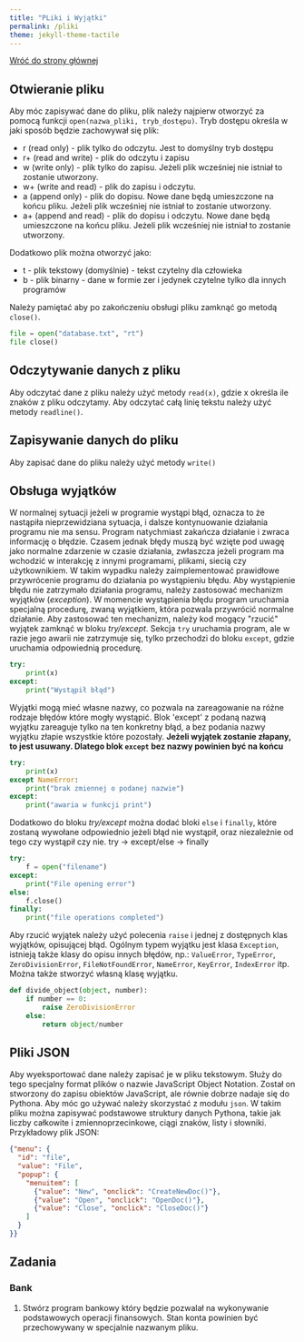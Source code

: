 ```yaml
---
title: "PLiki i Wyjątki"
permalink: /pliki
theme: jekyll-theme-tactile
---
```


[Wróć do strony głównej](index.md)

## Otwieranie pliku
Aby móc zapisywać dane do pliku, plik należy najpierw otworzyć za pomocą funkcji `open(nazwa_pliki, tryb_dostępu)`. Tryb dostępu określa w jaki sposób będzie zachowywał się plik:

- r (read only) - plik tylko do odczytu. Jest to domyślny tryb dostępu
- r+ (read and write) - plik do odczytu i zapisu
- w (write only) - plik tylko do zapisu. Jeżeli plik wcześniej nie istniał to zostanie utworzony.
- w+ (write and read) - plik do zapisu i odczytu. 
- a (append only) - plik do dopisu. Nowe dane będą umieszczone na końcu pliku. Jeżeli plik wcześniej nie istniał to zostanie utworzony.
- a+ (append and read) - plik do dopisu i odczytu. Nowe dane będą umieszczone na końcu pliku. Jeżeli plik wcześniej nie istniał to zostanie utworzony.

Dodatkowo plik można otworzyć jako:
* t - plik tekstowy (domyślnie) - tekst czytelny dla człowieka
* b - plik binarny - dane w formie zer i jedynek czytelne tylko dla innych programów


Należy pamiętać aby po zakończeniu obsługi pliku zamknąć go metodą `close()`.

```python
file = open("database.txt", "rt")
file close()
```

## Odczytywanie danych z pliku
Aby odczytać dane z pliku należy użyć metody `read(x)`, gdzie x określa ile znaków z pliku odczytamy. Aby odczytać całą linię tekstu należy użyć metody `readline()`.
## Zapisywanie danych do pliku
Aby zapisać dane do pliku należy użyć metody `write()`

## Obsługa wyjątków
W normalnej sytuacji jeżeli w programie wystąpi błąd, oznacza to że nastąpiła nieprzewidziana sytuacja, i dalsze kontynuowanie działania programu nie ma sensu. Program natychmiast zakańcza działanie i zwraca informację o błędzie. Czasem jednak błędy muszą być wzięte pod uwagę jako normalne zdarzenie w czasie działania, zwłaszcza jeżeli program ma wchodzić w interakcję z innymi programami, plikami, siecią czy użytkownikiem. W takim wypadku należy zaimplementować prawidłowe przywrócenie programu do działania po wystąpieniu błędu. Aby wystąpienie błędu nie zatrzymało działania programu, należy zastosować mechanizm wyjątków (*exception*). W momencie wystąpienia błędu program uruchamia specjalną procedurę, zwaną wyjątkiem, która pozwala przywrócić normalne działanie. Aby zastosować ten mechanizm, należy kod mogący "rzucić" wyjątek zamknąć w bloku *try/except*. Sekcja `try` uruchamia program, ale w razie jego awarii nie zatrzymuje się, tylko przechodzi do bloku `except`, gdzie uruchamia odpowiednią procedurę.

```python
try:
    print(x)
except:
    print("Wystąpił błąd")
```

Wyjątki mogą mieć własne nazwy, co pozwala na zareagowanie na różne rodzaje błędów które mogły wystąpić. Blok 'except' z podaną nazwą wyjątku zareaguje tylko na ten konkretny błąd, a bez podania nazwy wyjątku złapie wszystkie które pozostały. **Jeżeli wyjątek zostanie złapany, to jest usuwany. Dlatego blok `except` bez nazwy powinien być na końcu**

```python
try:
    print(x)
except NameError:
    print("brak zmiennej o podanej nazwie")
except:
    print("awaria w funkcji print")
```

Dodatkowo do bloku *try/except* można dodać bloki `else` i `finally`, które zostaną wywołane odpowiednio jeżeli błąd nie wystąpił, oraz niezależnie od tego czy wystąpił czy nie.
try -> except/else -> finally

```python
try:
    f = open("filename")
except:
    print("File opening error")
else:
    f.close()
finally:
    print("file operations completed")
```

Aby rzucić wyjątek należy użyć polecenia `raise` i jednej z dostępnych klas wyjątków, opisującej błąd. Ogólnym typem wyjątku jest klasa `Exception`, istnieją także klasy do opisu innych błędów, np.: `ValueError`, `TypeError`, `ZeroDivisionError`, `FileNotFoundError`, `NameError`, `KeyError`, `IndexError` itp. Można także stworzyć własną klasę wyjątku.

```python
def divide_object(object, number):
    if number == 0:
        raise ZeroDivisionError
    else:
        return object/number
```

## Pliki JSON
Aby wyeksportować dane należy zapisać je w pliku tekstowym. Służy do tego specjalny format plików o nazwie JavaScript Object Notation. Został on stworzony do zapisu obiektów JavaScript, ale równie dobrze nadaje się do Pythona. Aby móc go używać należy skorzystać z modułu `json`. W takim pliku można zapisywać podstawowe struktury danych Pythona, takie jak liczby całkowite i zmiennoprzecinkowe, ciągi znaków, listy i słowniki. Przykładowy plik JSON:

```json
{"menu": {
  "id": "file",
  "value": "File",
  "popup": {
    "menuitem": [
      {"value": "New", "onclick": "CreateNewDoc()"},
      {"value": "Open", "onclick": "OpenDoc()"},
      {"value": "Close", "onclick": "CloseDoc()"}
    ]
  }
}}
```

## Zadania
### Bank
1. Stwórz program bankowy który będzie pozwalał na wykonywanie podstawowych operacji finansowych. Stan konta powinien być przechowywany w specjalnie nazwanym pliku.


